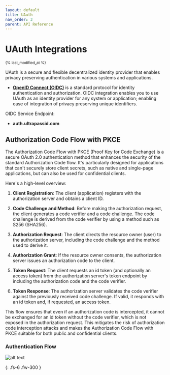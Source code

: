 ```yaml
---
layout: default
title: UAuth
nav_order: 3
parent: API Reference
---
```


# UAuth Integrations
<sub>{% last_modified_at %}</sub>

UAuth is a secure and flexible decentralized identity provider that enables privacy preserving authentication in various systems and applications.

- [**OpenID Connect (OIDC)**](https://openid.net/developers/how-connect-works/) is a standard protocol for identity authentication and authorization. OIDC integration enables you to use UAuth as an identity provider for any system or application; enabling ease of integration of privacy preserving unique identifiers.

OIDC Service Endpoint:

* **auth.ultrapassid.com**

## Authorization Code Flow with PKCE

The Authorization Code Flow with PKCE (Proof Key for Code Exchange) is a secure OAuth 2.0 authentication method that enhances the security of the standard Authorization Code flow. It's particularly designed for applications that can't securely store client secrets, such as native and single-page applications, but can also be used for confidential clients.

Here's a high-level overview:

1. **Client Registration**: The client (application) registers with the authorization server and obtains a client ID.

2. **Code Challenge and Method**: Before making the authorization request, the client generates a code verifier and a code challenge. The code challenge is derived from the code verifier by using a method such as S256 (SHA256).

3. **Authorization Request**: The client directs the resource owner (user) to the authorization server, including the code challenge and the method used to derive it.

4. **Authorization Grant**: If the resource owner consents, the authorization server issues an authorization code to the client.

5. **Token Request**: The client requests an id token (and optionally an access token) from the authorization server's token endpoint by including the authorization code and the code verifier.

6. **Token Response**: The authorization server validates the code verifier against the previously received code challenge. If valid, it responds with an id token and, if requested, an access token.

This flow ensures that even if an authorization code is intercepted, it cannot be exchanged for an id token without the code verifier, which is not exposed in the authorization request. This mitigates the risk of authorization code interception attacks and makes the Authorization Code Flow with PKCE suitable for both public and confidential clients.

### Authentication Flow
![alt text](../../../assets/images/OIDC_AuthorizationCodeFlowPKCE.png "OIDC - Authorization Code Flow with PKCE")

{: .fs-6 .fw-300 }